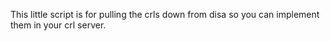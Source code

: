 This little script is for pulling the crls down from disa so you can implement them in your crl server.